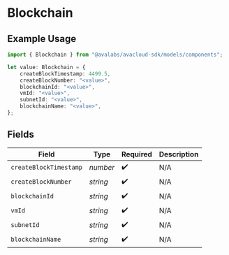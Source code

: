 # Blockchain

## Example Usage

```typescript
import { Blockchain } from "@avalabs/avacloud-sdk/models/components";

let value: Blockchain = {
    createBlockTimestamp: 4499.5,
    createBlockNumber: "<value>",
    blockchainId: "<value>",
    vmId: "<value>",
    subnetId: "<value>",
    blockchainName: "<value>",
};
```

## Fields

| Field                  | Type                   | Required               | Description            |
| ---------------------- | ---------------------- | ---------------------- | ---------------------- |
| `createBlockTimestamp` | *number*               | :heavy_check_mark:     | N/A                    |
| `createBlockNumber`    | *string*               | :heavy_check_mark:     | N/A                    |
| `blockchainId`         | *string*               | :heavy_check_mark:     | N/A                    |
| `vmId`                 | *string*               | :heavy_check_mark:     | N/A                    |
| `subnetId`             | *string*               | :heavy_check_mark:     | N/A                    |
| `blockchainName`       | *string*               | :heavy_check_mark:     | N/A                    |